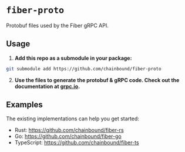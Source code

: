 # `fiber-proto`
Protobuf files used by the Fiber gRPC API.

## Usage
1. **Add this repo as a submodule in your package:**
```bash
git submodule add https://github.com/chainbound/fiber-proto
```

2. **Use the files to generate the protobuf & gRPC code. Check out the documentation at [grpc.io](https://grpc.io/docs/languages/).**

## Examples
The existing implementations can help you get started:
* Rust: https://github.com/chainbound/fiber-rs
* Go: https://github.com/chainbound/fiber-go
* TypeScript: https://github.com/chainbound/fiber-ts
